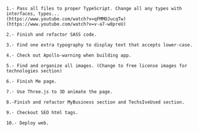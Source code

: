     1.- Pass all files to proper TypeScript. Change all any types with interfaces, types...
    (https://www.youtube.com/watch?v=qFMMOJucqTw)
    (https://www.youtube.com/watch?v=v-a7-w8preU)

    2.- Finish and refactor SASS code.

    3.- Find one extra typography to display text that accepts lower-case.

    4.- Check out Apollo-warning when building app.

    5.- Find and organize all images. (Change to free license images for technologies section)

    6.- Finish Me page.

    7.- Use Three.js to 3D animate the page.

    8.-Finish and refactor MyBusiness section and TechsIveUsed section.

    9.- Checkout SEO html tags.

    10.- Deploy web.